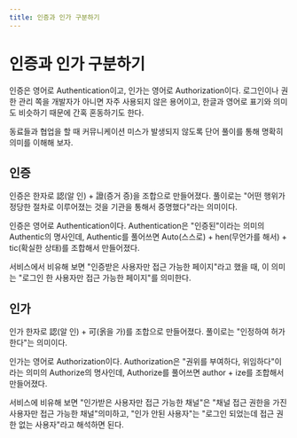 ```yaml
---
title: 인증과 인가 구분하기
---
```


# 인증과 인가 구분하기
인증은 영어로 Authentication이고, 인가는 영어로 Authorization이다.
로그인이나 권한 관리 쪽을 개발자가 아니면 자주 사용되지 않은 용어이고,
한글과 영어로 표기와 의미도 비슷하기 때문에 간혹 혼동하기도 한다.

동료들과 협업을 할 때 커뮤니케이션 미스가 발생되지 않도록 단어 풀이를 통해 명확히 의미를 이해해 보자.

## 인증
인증은 한자로 認(알 인) + 證(증거 증)을 조합으로 만들어졌다.
풀이로는 "어떤 행위가 정당한 절차로 이루어졌는 것을 기관을 통해서 증명했다"라는 의미이다.

인증은 영어로 Authentication이다.
Authentication은 "인증된"이라는 의미의 Authentic의 명사인데,
Authentic를 풀어쓰면 Auto(스스로) + hen(무언가를 해서) + tic(확실한 상태)를 조합해서 만들어졌다.

서비스에서 비유해 보면 "인증받은 사용자만 접근 가능한 페이지"라고 했을 때,
이 의미는 "로그인 한 사용자만 접근 가능한 페이지"를 의미한다.

## 인가
인가 한자로 認(알 인) + 可(옭을 가)를 조합으로 만들어졌다. 풀이로는 "인정하여 허가한다"는 의미이다.

인가는 영어로 Authorization이다.
Authorization은 "권위를 부여하다, 위임하다"이라는 의미의 Authorize의 명사인데,
Authorize를 풀어쓰면 author + ize를 조합해서 만들어졌다.

서비스에 비유해 보면 "인가받은 사용자만 접근 가능한 채널"은 "채널 접근 권한을 가진 사용자만 접근 가능한 채널"의미하고,
"인가 안된 사용자"는 "로그인 되었는데 접근 권한 없는 사용자"라고 해석하면 된다.
